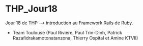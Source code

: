 # THP_Jour18

Jour 18 de THP --> introduction au Framework Rails de Ruby.

- Team Toulouse (Paul Rivière, Paul Trin-Dinh, Patrick Razafidrakamotonatanzona, Thierry Ospital et Amine KTVII)
